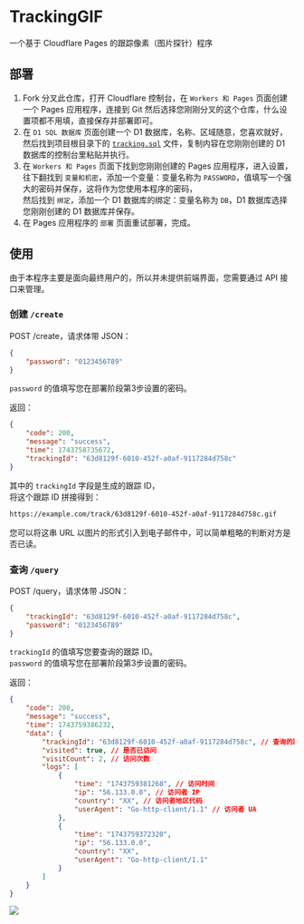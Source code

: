 # TrackingGIF
一个基于 Cloudflare Pages 的跟踪像素（图片探针）程序

## 部署
1. Fork 分叉此仓库，打开 Cloudflare 控制台，在 `Workers 和 Pages` 页面创建一个 Pages 应用程序，连接到 Git 然后选择您刚刚分叉的这个仓库，什么设置项都不用填，直接保存并部署即可。
2. 在 `D1 SQL 数据库` 页面创建一个 D1 数据库，名称、区域随意，您喜欢就好，  
然后找到项目根目录下的 [`tracking.sql`](tracking.sql) 文件，复制内容在您刚刚创建的 D1 数据库的控制台里粘贴并执行。
3. 在 `Workers 和 Pages` 页面下找到您刚刚创建的 Pages 应用程序，进入设置，  
往下翻找到 `变量和机密`，添加一个变量：变量名称为 `PASSWORD`，值填写一个强大的密码并保存，这将作为您使用本程序的密码，  
然后找到 `绑定`，添加一个 D1 数据库的绑定：变量名称为 `DB`，D1 数据库选择您刚刚创建的 D1 数据库并保存。
4. 在 Pages 应用程序的 `部署` 页面重试部署，完成。

## 使用
由于本程序主要是面向最终用户的，所以并未提供前端界面，您需要通过 API 接口来管理。

### 创建 `/create`
POST /create，请求体带 JSON：
```json
{
    "password": "0123456789"
}
```

`password` 的值填写您在部署阶段第3步设置的密码。

返回：
```json
{
    "code": 200,
    "message": "success",
    "time": 1743758735672,
    "trackingId": "63d8129f-6010-452f-a0af-9117284d758c"
}
```

其中的 `trackingId` 字段是生成的跟踪 ID，  
将这个跟踪 ID 拼接得到：
```txt
https://example.com/track/63d8129f-6010-452f-a0af-9117284d758c.gif
```

您可以将这串 URL 以图片的形式引入到电子邮件中，可以简单粗略的判断对方是否已读。

### 查询 `/query`
POST /query，请求体带 JSON：
```json
{
    "trackingId": "63d8129f-6010-452f-a0af-9117284d758c",
    "password": "0123456789"
}
```

`trackingId` 的值填写您要查询的跟踪 ID。  
`password` 的值填写您在部署阶段第3步设置的密码。

返回：
```json
{
    "code": 200,
    "message": "success",
    "time": 1743759386232,
    "data": {
        "trackingId": "63d8129f-6010-452f-a0af-9117284d758c", // 查询的跟踪 ID
        "visited": true, // 是否已访问
        "visitCount": 2, // 访问次数
        "logs": [
            {
                "time": "1743759381268", // 访问时间
                "ip": "56.133.0.0", // 访问者 IP
                "country": "XX", // 访问者地区代码
                "userAgent": "Go-http-client/1.1" // 访问者 UA
            },
            {
                "time": "1743759372320",
                "ip": "56.133.0.0",
                "country": "XX",
                "userAgent": "Go-http-client/1.1"
            }
        ]
    }
}
```

![](https://trackinggif.pages.dev/track/4dc2a514-5de1-4133-ae0a-eefa52d47fb5.gif)

